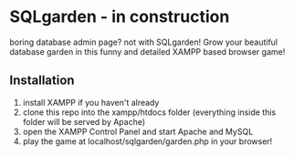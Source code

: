 # SQLgarden - in construction

boring database admin page? not with SQLgarden! Grow your beautiful database garden in this funny and detailed XAMPP based browser game!

## Installation

1. install XAMPP if you haven't already
2. clone this repo into the xampp/htdocs folder (everything inside this folder will be served by Apache)
3. open the XAMPP Control Panel and start Apache and MySQL
4. play the game at localhost/sqlgarden/garden.php in your browser!
